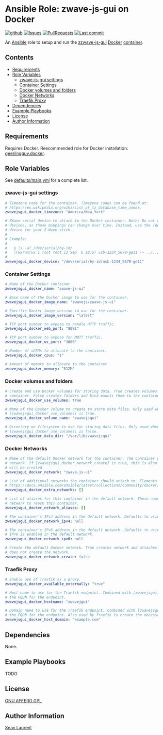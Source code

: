 # Ansible Role: zwave-js-gui on Docker <!-- omit in toc -->

[![github](https://github.com/organicveggie/ansible.zwavejsgui/workflows/Molecule/badge.svg)](https://github.com/organicveggie/ansible.zwavejsgui/actions)
[![Issues](https://img.shields.io/github/issues/organicveggie/ansible.zwavejsgui.svg)](https://github.com/organicveggie/ansible.zwavejsgui/issues/)
[![PullRequests](https://img.shields.io/github/issues-pr-closed-raw/organicveggie/ansible.zwavejsgui.svg)](https://github.com/organicveggie/ansible.zwavejsgui/pulls/)
[![Last commit](https://img.shields.io/github/last-commit/organicveggie/ansible.zwavejsgui?logo=github)](https://github.com/organicveggie/ansible.zwavejsgui/commits/main)

An [Ansible](https://www.ansible.com/) role to setup and run the [zzwave-js-gui](https://github.com/zwave-js/zwave-js-ui/)
[Docker](http://www.docker.com) [container](https://hub.docker.com/r/zwavejs/zwave-js-ui).

## Contents <!-- omit in toc -->

- [Requirements](#requirements)
- [Role Variables](#role-variables)
  - [zwave-js-gui settings](#zwave-js-gui-settings)
  - [Container Settings](#container-settings)
  - [Docker volumes and folders](#docker-volumes-and-folders)
  - [Docker Networks](#docker-networks)
  - [Traefik Proxy](#traefik-proxy)
- [Dependencies](#dependencies)
- [Example Playbooks](#example-playbooks)
- [License](#license)
- [Author Information](#author-information)

## Requirements

Requires Docker. Reecommended role for Docker installation:
[geerlingguy.docker](https://galaxy.ansible.com/geerlingguy/docker).

## Role Variables

See [defaults/main.yml](defaults/main.yml) for a complete list.

### zwave-js-gui settings

```yaml
# Timezone code for the container. Timezone codes can be found at:
# https://en.wikipedia.org/wiki/List_of_tz_database_time_zones.
zwavejsgui_docker_timezone: "America/New_York"

# ZWave serial device to attach to the Docker container. Note: Do not use /dev/ttyUSBX serial
# devices, as those mappings can change over time. Instead, use the /dev/serial/by-id/X serial
# device for your Z-Wave stick.
#
# Example:
#
#   $ ls -al /dev/serial/by-id/
#   lrwxrwxrwx 1 root root 13 Sep  6 18:57 usb-1234_5678-ge11 -> ../../ttyACM0
#
zwavejsgui_docker_device: "/dev/serial/by-id/usb-1234_5678-ge11"
```

### Container Settings

```yaml
# Name of the Docker container.
zwavejsgui_docker_name: "zwave-js-ui"

# Base name of the Docker image to use for the container.
zwavejsgui_docker_image_name: "zwavejs/zwave-js-ui"

# Specific Docker image version to use for the container.
zwavejsgui_docker_image_version: "latest"

# TCP port number to expose to handle HTTP traffic.
zwavejsgui_docker_web_port: "8091"

# TCP port number to expose for MQTT traffic.
zwavejsgui_docker_ws_port: "3000"

# Number of vCPUs to allocate to the container.
zwavejsgui_docker_cpus: "1"

# Amount of memory to allocate to the container.
zwavejsgui_docker_memory: "512M"
```

### Docker volumes and folders

```yaml
# Create and use Docker volumes for storing data. True creates volumes and attaches them to the
# container. False creates folders and bind mounts them to the container.
zwavejsgui_docker_use_volumes: true

# Name of the Docker volume to create to store data files. Only used when
# [zwavejsgui_docker_use_volumes] is true.
zwavejsgui_docker_volume_name: "zwavejsqui"

# Directory on filesystem to use for storing data files. Only used when
# [zwavejsgui_docker_use_volumes] is false.
zwavejsgui_docker_data_dir: "/var/lib/zwavejsqui"
```

### Docker Networks

```yaml
# Name of the default Docker network for the container. The container will *always* attach to this
# network. If [zwavejsgui_docker_network_create] is true, this is also the name of the network which
# will be created.
zwavejsgui_docker_network: "zwave-js-ui"

# List of additional networks the container should attach to. Elements should be dictionaries like
# https://docs.ansible.com/ansible/latest/collections/community/docker/docker_container_module.html#parameter-networks.
zwavejsgui_docker_extra_networks: []

# List of aliases for this container in the default network. These names can be used in the default
# network to reach this container.
zwavejsgui_docker_network_aliases: []

# The container’s IPv4 address in the default network. Defaults to using DHCP.
zwavejsgui_docker_network_ipv4: null

# The container’s IPv6 address in the default network. Defaults to using DHCP. Only applies if
# IPv6 is enabled in the default network.
zwavejsgui_docker_network_ipv6: null

# Create the default Docker network. True creates network and attaches the container to it. False
# does not create the network.
zwavejsgui_docker_network_create: false
```

### Traefik Proxy

```yaml
# Enable use of Traefik as a proxy.
zwavejsgui_docker_available_externally: "true"

# Host name to use for the Traefik endpoint. Combined with [zwavejsgui_docker_host_domain] to form
# the FQDN for the endpoint.
zwavejsgui_docker_hostname: "zwavejgui"

# Domain name to use for the Traefik endpoint. Combined with [zwavejsgui_docker_hostname] to form
# the FQDN for the endpoint. Also used by Traefik to create the necessary Let's Encrypt certificate.
zwavejsgui_docker_host_domain: "example.com"
```

## Dependencies

None.

## Example Playbooks

TODO

## License

[GNU AFFERO GPL](LICENSE)

## Author Information

[Sean Laurent](http://github/organicveggie)
